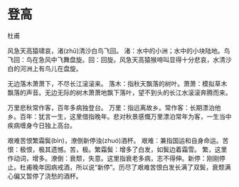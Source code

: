 <link href="../../css/style.css" rel="stylesheet" type="text/css" />

# 登高

<span class="r">杜甫

<div class="p">

风急天高猿啸哀，渚(zhǔ)清沙白鸟飞回。
<span class="comment">渚：水中的小洲；水中的小块陆地。鸟飞回：鸟在急风中飞舞盘旋。回：回旋。风急天高猿猴啼叫显得十分悲哀，水清沙白的河洲上有鸟儿在盘旋。

无边落木萧萧下，不尽长江滚滚来。
<span class="comment">落木：指秋天飘落的树叶。萧萧：模拟草木飘落的声音。无边无际的树木萧萧地飘下落叶，望不到头的长江水滚滚奔腾而来。

万里悲秋常作客，百年多病独登台。
<span class="comment">万里：指远离故乡。常作客：长期漂泊他乡。百年：犹言一生，这里借指晚年。悲对秋景感慨万里漂泊常年为客，一生当中疾病缠身今日独上高台。

艰难苦恨繁霜鬓(bìn)，潦倒新停浊(zhuó)酒杯。
<span class="comment"> 艰难：兼指国运和自身命运。苦恨：极恨，极其遗憾。苦，极。繁霜鬓：增多了白发，如鬓边着霜雪。 繁，这里作动词，增多。潦倒：衰颓，失意。这里指衰老多病，志不得伸。新停：刚刚停止。杜甫晚年因病戒酒，所以说“新停”。历尽了艰难苦恨白发长满了双鬓，衰颓满心偏又暂停了浇愁的酒杯。